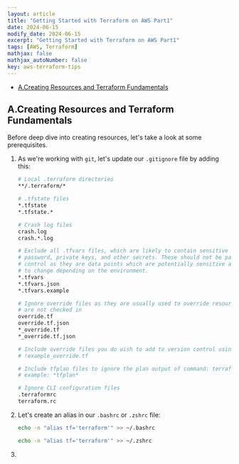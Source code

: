 ```yaml
---
layout: article
title: "Getting Started with Terraform on AWS Part1"
date: 2024-06-15
modify_date: 2024-06-15
excerpt: "Getting Started with Terraform on AWS Part1"
tags: [AWS, Terraform]
mathjax: false
mathjax_autoNumber: false
key: aws-terraform-tips
---
```

- [A.Creating Resources and Terraform Fundamentals](#acreating-resources-and-terraform-fundamentals)

## A.Creating Resources and Terraform Fundamentals

Before deep dive into creating resources, let's take a look at some prerequisites.

1. As we're working with ``git``, let's update our ``.gitignore`` file by adding this:

    ````bash
    # Local .terraform directories
    **/.terraform/*

    # .tfstate files
    *.tfstate
    *.tfstate.*

    # Crash log files
    crash.log
    crash.*.log

    # Exclude all .tfvars files, which are likely to contain sensitive data, such as
    # password, private keys, and other secrets. These should not be part of version 
    # control as they are data points which are potentially sensitive and subject 
    # to change depending on the environment.
    *.tfvars
    *.tfvars.json
    *.tfvars.example

    # Ignore override files as they are usually used to override resources locally and so
    # are not checked in
    override.tf
    override.tf.json
    *_override.tf
    *_override.tf.json

    # Include override files you do wish to add to version control using negated pattern
    # !example_override.tf

    # Include tfplan files to ignore the plan output of command: terraform plan -out=tfplan
    # example: *tfplan*

    # Ignore CLI configuration files
    .terraformrc
    terraform.rc
    ````

2. Let's create an alias in our ``.bashrc`` or ``.zshrc`` file:

    ```` bash
    echo -n "alias tf='terraform'" >> ~/.bashrc
    ````

    ```` bash
    echo -n "alias tf='terraform'" >> ~/.zshrc
    ````

3.
